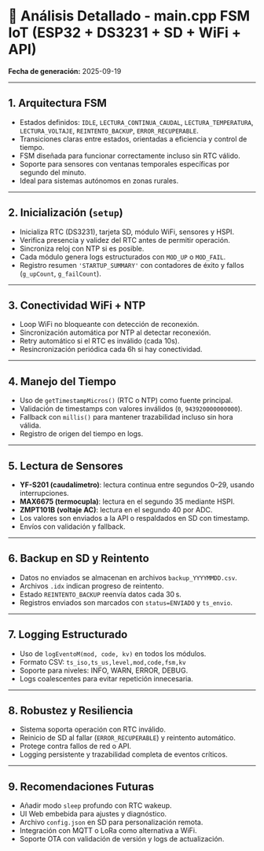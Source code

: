 # 📘 Análisis Detallado - main.cpp FSM IoT (ESP32 + DS3231 + SD + WiFi + API)

**Fecha de generación:** 2025-09-19

------------------------------------------------------------------------

## 1. Arquitectura FSM

-   Estados definidos: `IDLE`, `LECTURA_CONTINUA_CAUDAL`, `LECTURA_TEMPERATURA`, `LECTURA_VOLTAJE`, `REINTENTO_BACKUP`, `ERROR_RECUPERABLE`.
-   Transiciones claras entre estados, orientadas a eficiencia y control de tiempo.
-   FSM diseñada para funcionar correctamente incluso sin RTC válido.
-   Soporte para sensores con ventanas temporales específicas por segundo del minuto.
-   Ideal para sistemas autónomos en zonas rurales.

------------------------------------------------------------------------

## 2. Inicialización (`setup`)

-   Inicializa RTC (DS3231), tarjeta SD, módulo WiFi, sensores y HSPI.
-   Verifica presencia y validez del RTC antes de permitir operación.
-   Sincroniza reloj con NTP si es posible.
-   Cada módulo genera logs estructurados con `MOD_UP` o `MOD_FAIL`.
-   Registro resumen `'STARTUP_SUMMARY'` con contadores de éxito y fallos (`g_upCount`, `g_failCount`).

------------------------------------------------------------------------

## 3. Conectividad WiFi + NTP

-   Loop WiFi no bloqueante con detección de reconexión.
-   Sincronización automática por NTP al detectar reconexión.
-   Retry automático si el RTC es inválido (cada 10s).
-   Resincronización periódica cada 6h si hay conectividad.

------------------------------------------------------------------------

## 4. Manejo del Tiempo

-   Uso de `getTimestampMicros()` (RTC o NTP) como fuente principal.
-   Validación de timestamps con valores inválidos (`0`, `943920000000000`).
-   Fallback con `millis()` para mantener trazabilidad incluso sin hora válida.
-   Registro de origen del tiempo en logs.

------------------------------------------------------------------------

## 5. Lectura de Sensores

-   **YF-S201 (caudalímetro)**: lectura continua entre segundos 0–29, usando interrupciones.
-   **MAX6675 (termocupla)**: lectura en el segundo 35 mediante HSPI.
-   **ZMPT101B (voltaje AC)**: lectura en el segundo 40 por ADC.
-   Los valores son enviados a la API o respaldados en SD con timestamp.
-   Envíos con validación y fallback.

------------------------------------------------------------------------

## 6. Backup en SD y Reintento

-   Datos no enviados se almacenan en archivos `backup_YYYYMMDD.csv`.
-   Archivos `.idx` indican progreso de reintento.
-   Estado `REINTENTO_BACKUP` reenvía datos cada 30 s.
-   Registros enviados son marcados con `status=ENVIADO` y `ts_envio`.

------------------------------------------------------------------------

## 7. Logging Estructurado

-   Uso de `logEventoM(mod, code, kv)` en todos los módulos.
-   Formato CSV: `ts_iso,ts_us,level,mod,code,fsm,kv`
-   Soporte para niveles: INFO, WARN, ERROR, DEBUG.
-   Logs coalescentes para evitar repetición innecesaria.

------------------------------------------------------------------------

## 8. Robustez y Resiliencia

-   Sistema soporta operación con RTC inválido.
-   Reinicio de SD al fallar (`ERROR_RECUPERABLE`) y reintento automático.
-   Protege contra fallos de red o API.
-   Logging persistente y trazabilidad completa de eventos críticos.

------------------------------------------------------------------------

## 9. Recomendaciones Futuras

-   Añadir modo `sleep` profundo con RTC wakeup.
-   UI Web embebida para ajustes y diagnóstico.
-   Archivo `config.json` en SD para personalización remota.
-   Integración con MQTT o LoRa como alternativa a WiFi.
-   Soporte OTA con validación de versión y logs de actualización.
